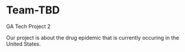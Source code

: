 # Team-TBD
GA Tech Project 2

Our project is about the drug epidemic that is currently occuring in the United States.
